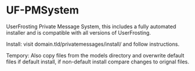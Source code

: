 UF-PMSystem
===========

UserFrosting Private Message System, this includes a fully automated installer and is compatible with all versions of UserFrosting.

Install: visit domain.tld/privatemessages/install/ and follow instructions.

Tempory:
Also copy files from the models directory and overwrite default files if default install, if non-default install compare changes to orignal files.
